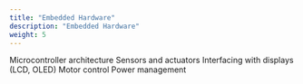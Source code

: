 ```yaml
---
title: "Embedded Hardware"
description: "Embedded Hardware"
weight: 5
---
```


Microcontroller architecture
Sensors and actuators
Interfacing with displays (LCD, OLED)
Motor control
Power management